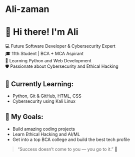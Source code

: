 # Ali-zaman
# 👋 Hi there! I'm Ali

💻 Future Software Developer & Cybersecurity Expert  
🎓 11th Student | BCA + MCA Aspirant  
🐍 Learning Python and Web Development  
🛡️ Passionate about Cybersecurity and Ethical Hacking  

## 🧠 Currently Learning:
- Python, Git & GitHub, HTML, CSS
- Cybersecurity using Kali Linux

## 🚀 My Goals:
- Build amazing coding projects
- Learn Ethical Hacking and AI/ML
- Get into a top BCA college and build the best tech profile

> “Success doesn’t come to you — you go to it.” 🚀

